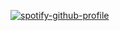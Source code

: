 [![spotify-github-profile](https://spotify-github-profile.vercel.app/api/view?uid=darklink1234&cover_image=true&theme=novatorem&bar_color=ff0088&bar_color_cover=true)](https://spotify-github-profile.vercel.app/api/view?uid=darklink1234&redirect=true)
